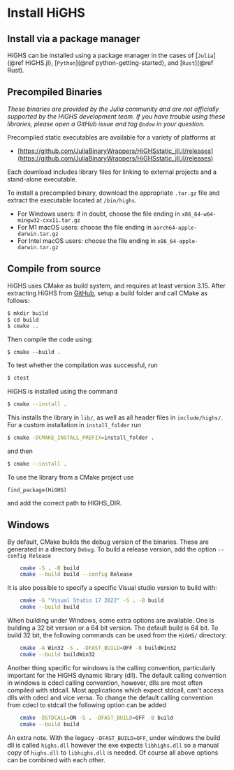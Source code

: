 # Install HiGHS

## Install via a package manager

HiGHS can be installed using a package manager in the cases of
[`Julia`](@ref HiGHS.jl), [`Python`](@ref python-getting-started), and
[`Rust`](@ref Rust).

## Precompiled Binaries

_These binaries are provided by the Julia community and are not officially
supported by the HiGHS development team. If you have trouble using these
libraries, please open a GitHub issue and tag `@odow` in your question._

Precompiled static executables are available for a variety of platforms at

 * [https://github.com/JuliaBinaryWrappers/HiGHSstatic_jll.jl/releases](https://github.com/JuliaBinaryWrappers/HiGHSstatic_jll.jl/releases)

Each download includes library files for linking to external projects and a
stand-alone executable.

To install a precompiled binary, download the appropriate `.tar.gz` file and
extract the executable located at `/bin/highs`.

 * For Windows users: if in doubt, choose the file ending in `x86_64-w64-mingw32-cxx11.tar.gz`
 * For M1 macOS users: choose the file ending in `aarch64-apple-darwin.tar.gz`
 * For Intel macOS users: choose the file ending in `x86_64-apple-darwin.tar.gz`

## Compile from source

HiGHS uses CMake as build system, and requires at least version
3.15. After extracting HiGHS from
[GitHub](https://github.com/ERGO-Code/HiGHS), setup a build folder and
call CMake as follows:

```bash
$ mkdir build
$ cd build
$ cmake ..
```

Then compile the code using:

```bashs
$ cmake --build .
```

To test whether the compilation was successful, run

```bash
$ ctest
```

HiGHS is installed using the command

```bash
$ cmake --install .
```

This installs the library in `lib/`, as well as all header files in `include/highs/`. For a custom
installation in `install_folder` run

```bash
$ cmake -DCMAKE_INSTALL_PREFIX=install_folder .
```

and then

```bash
$ cmake --install .
```

To use the library from a CMake project use

`find_package(HiGHS)`

and add the correct path to HIGHS_DIR.

## Windows 

By default, CMake builds the debug version of the binaries. These are generated in a directory `Debug`. To build a release version, add the option `--config Release`

```bash
    cmake -S . -B build
    cmake --build build --config Release
```

It is also possible to specify a specific Visual studio version to build with:
```bash
    cmake -G "Visual Studio 17 2022" -S . -B build
    cmake --build build
```

When building under Windows, some extra options are available.  One is building a 32 bit version or a 64 bit version. The default build is 64 bit. To build 32 bit, the following commands can be used from the `HiGHS/` directory:

```bash
    cmake -A Win32 -S . -DFAST_BUILD=OFF -B buildWin32
    cmake --build buildWin32
```

Another thing specific for windows is the calling convention, particularly important for the HiGHS dynamic library (dll). The default calling convention in windows is cdecl calling convention, however, dlls are most often compiled with stdcall. Most applications which expect stdcall, can't access dlls with cdecl and vice versa. To change the default calling convention from cdecl to stdcall the following option can be added
```bash
    cmake -DSTDCALL=ON -S . -DFAST_BUILD=OFF -B build
    cmake --build build
```
An extra note. With the legacy `-DFAST_BUILD=OFF`, under windows the build dll is called `highs.dll` however the exe expects `libhighs.dll` so a manual copy of `highs.dll` to `libhighs.dll` is needed. Of course all above options can be combined with each other.

